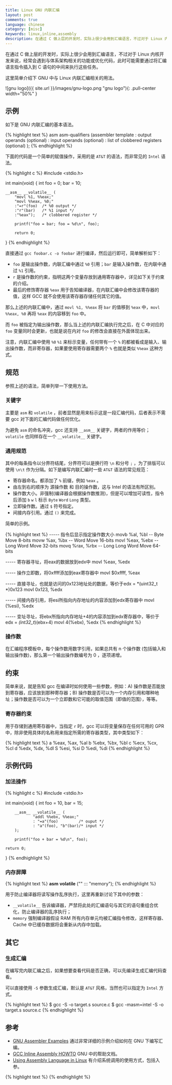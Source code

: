 ```yaml
---
title: Linux GNU 内联汇编
layout: post
comments: true
language: chinese
category: [misc]
keywords: linux,inline,assembly
description: 在通过 C 做上层的开发时，实际上很少会用到汇编语言，不过对于 Linux 内核开发来说，经常会遇到与体系架构相关的功能或优化代码，此时可能需要通过将汇编语言指令插入到 C 语句的中间来执行这些任务。这里简单介绍下 GNU 中与 Linux 内联汇编相关的用法。
---
```


在通过 C 做上层的开发时，实际上很少会用到汇编语言，不过对于 Linux 内核开发来说，经常会遇到与体系架构相关的功能或优化代码，此时可能需要通过将汇编语言指令插入到 C 语句的中间来执行这些任务。

这里简单介绍下 GNU 中与 Linux 内联汇编相关的用法。

<!-- more -->

![gnu logo]({{ site.url }}/images/gnu-logo.png "gnu logo"){: .pull-center width="50%" }

## 示例

如下是 GNU 内联汇编的基本语法。

{% highlight text %}
asm asm-qualifiers (assembler template
    : output operands               (optional)
    : input operands                (optional)
    : list of clobbered registers   (optional)
);
{% endhighlight %}

下面的代码是一个简单的赋值操作，采用的是 `AT&T` 的语法，而非常见的 `Intel` 语法。

{% highlight c %}
#include <stdio.h>

int main(void)
{
	int foo = 0; bar = 10;

	__asm__ __volatile__ (
		"movl %1, %%eax;"
		"movl %%eax, %0;"
		:"=r"(foo)  /* %0 output */
		:"r"(bar)   /* %1 input */
		:"%eax");   /* clobbered register */

        printf("foo = bar; foo = %d\n", foo);

        return 0;
}
{% endhighlight %}

直接通过 `gcc foobar.c -o foobar` 进行编译，然后运行即可，简单解析如下：

* `foo` 是输出操作数，内联汇编中通过 `%0` 引用；`bar` 是输入操作数，在内联中通过 `%1` 引用。
* `r` 是操作数的约束，指明这两个变量存放到通用寄存器中，详见如下关于约束的介绍。
* 最后的修饰寄存器 `%eax` 用于告知编译器，在内联汇编中会修改该寄存器的值，这样 GCC 就不会使用该寄存器存储任何其它的值。

那么上述的内联汇编中，通过 `movl %1, %%eax` 将 `bar` 的值移到 `%eax` 中，`movl %%eax, %0` 再将 `%eax` 的内容移到 `foo` 中。

而 `foo` 被指定为输出操作数，那么当上述的内联汇编执行完之后，在 C 中对应的 `foo` 变量同时会更新，也就是说在内对 `foo` 的修改会直接在外面体现出来。

注意，内联汇编中使用 `%0` `%1` 来标示变量，任何带有一个 `%` 的都被看成是输入、输出操作数，而非寄存器，如果要使用寄存器需要两个 `%` 也就是类似 `%%eax` 这种方式。

## 规范

参照上述的语法，简单列举一下使用方法。

### 关键字

主要是 `asm` 和 `volatile` ，前者显然是用来标示这是一段汇编代码，后者表示不需要 gcc 对下面的汇编代码做任何优化。

为避免 `asm` 的命名冲突，gcc 还支持 `__asm__` 关键字，两者的作用等价；`volatile` 也同样存在一个 `__volatile__` 关键字。

### 通用规范

其中的每条指令以分界符结尾，分界符可以是换行符 `\n` 和分号 `;` ，为了排版可以使用 `\n\t` 作为分隔。如下是编写内联汇编时一些 `AT&T` 语法的常见规范：

* 寄存器命名。都添加了 `%` 前缀，例如 `%eax` 。
* 由左到右的顺序为 源操作数 和 目的操作数，这与 Intel 的语法有所区别。
* 操作数大小。非强制(编译器会根据操作数推测)，但是可以增加可读性，指令后添加 `b` `w` `l` 标示 `Byte` `Word` `Long` 类型。
* 立即操作数。通过 `$` 符号指定。
* 间接内存引用。通过 `()` 来完成。

简单的示例。

{% highlight text %}
----- 指令后显示指定操作数大小
movb %al, %bl   -- Byte Move 8-bits
movw %ax, %bx   -- Word Move 16-bits
movl %eax, %ebx -- Long Word Move 32-bits
movq %rax, %rbx -- Long Long Word Move 64-bits

----- 寄存器寻址，将eax的数据放到edx中
movl %eax, %edx

----- 操作立即数，将0xffff添加到eax寄存器中
movl $0xffff, %eax

----- 直接寻址，也就是访问的0x123地址处的数据，等价于edx = *(uint32_t *)0x123
movl 0x123, %edx

----- 间接内存引用，将esi所指向内存地址的内容添加到edx寄存器中
movl (%esi), %edx

----- 变址寻址，将ebx所指向内存地址+4的内容添加到edx寄存器中，等价于edx = *(int32_t*)(ebx+4)
movl 4(%ebx), %edx
{% endhighlight %}

### 操作数

在汇编程序模板中，每个操作数用数字引用，如果总共有 n 个操作数 (包括输入和输出操作数)，那么第一个输出操作数编号为 0 ，逐项递增。

## 约束

简单来说，就是告知 gcc 在编译时如何使用一些参数，例如：A) 操作数是否能放到寄存器，应该放到那种寄存器；B) 操作数是否可以为一个内存引用和哪种地址；操作数是否可以为一个立即数和它可能的取值范围（即值的范围），等等。

### 寄存器约束

用于存储到通用寄存器中，当指定 `r` 时，gcc 可以将变量保存在任何可用的 GPR 中，除非使用具体的名称用来指定所需的寄存器类型，其中类型如下：

{% highlight text %}
a    %eax, %ax, %al
b    %ebx, %bx, %bl
c    %ecx, %cx, %cl
d    %edx, %dx, %dl
S    %esi, %si
D    %edi, %di
{% endhighlight %}

<!--
### 内存操作数约束

当操作数位于内存时，任何对它们的操作将直接发生在内存位置，而寄存器约束需要先将值存储在要修改的寄存器中，然后将它写回到内存位置。

使用寄存器可以提高访问速度，如果只需要在 asm 内更新一个 C 变量，而又不想使用寄存器去保存它的值时，使用内存最为有效。

asm("sidt %0\n" : :"m"(loc));
-->

## 示例代码

### 加法操作

{% highlight c %}
#include <stdio.h>

int main(void)
{
        int foo = 10, bar = 15;

        __asm__ __volatile__ (
                "addl %%ebx, %%eax;"
                : "=a"(foo)         /* ouput */
                : "a"(foo), "b"(bar)/* input */
        );

        printf("foo + bar = %d\n", foo);

	return 0;
}
{% endhighlight %}

### 内存屏障

{% highlight text %}
__asm__ __volatile__ ("" ::: "memory");
{% endhighlight %}

用于防止编译器将读写操作乱序执行，这里再重新讨论下其中的参数：

* `__volatile__` 告诉编译器，严禁将此处的汇编语句与其它的语句重组合优化，防止编译器的乱序执行；
* `memory` 强制编译器假设 RAM 所有内存单元均被汇编指令修改，这样寄存器、Cache 中已缓存数据将会重新从内存中加载。

## 其它

### 生成汇编

在编写完内联汇编之后，如果想要查看代码是否正确，可以先编译生成汇编代码查看。

可以直接使用 `-S` 参数生成汇编，默认是 `AT&T` 风格，当然也可以指定为 `Intel` 方式。

{% highlight text %}
$ gcc -S -o target.s source.c
$ gcc -masm=intel -S -o target.s source.c
{% endhighlight %}

## 参考

* [GNU Assembler Examples](http://cs.lmu.edu/~ray/notes/gasexamples/) 通过非常详细的示例介绍如何在 GNU 下编写汇编。
* [GCC Inline Assembly HOWTO](http://www.ibiblio.org/gferg/ldp/GCC-Inline-Assembly-HOWTO.html) GNU 中的帮助文档。
* [Using Assembly Language in Linux](http://asm.sourceforge.net/articles/linasm.html) 有介绍系统调用的使用方式，包括入参。

<!--
https://www.linuxprobe.com/gcc-how-to.html

几种基本汇编指令详解
http://blog.luoyuanhang.com/2015/07/07/%E5%87%A0%E7%A7%8D%E5%9F%BA%E6%9C%AC%E6%B1%87%E7%BC%96%E6%8C%87%E4%BB%A4%E8%AF%A6%E8%A7%A3/

关于x86_64汇编的一些详细介绍
https://github.com/0xAX/asm
https://0xax.github.io/asm_1/
-->

{% highlight text %}
{% endhighlight %}
